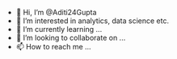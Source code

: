 - 👋 Hi, I’m @Aditi24Gupta
- 👀 I’m interested in analytics, data science etc.
- 🌱 I’m currently learning ...
- 💞️ I’m looking to collaborate on ...
- 📫 How to reach me ...

<!---
Aditi24Gupta/Aditi24Gupta is a ✨ special ✨ repository because its `README.md` (this file) appears on your GitHub profile.
You can click the Preview link to take a look at your changes.
--->
